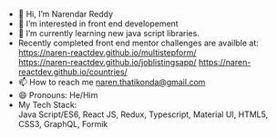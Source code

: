 - 👋 Hi, I’m Narendar Reddy
- 👀 I’m interested in front end developement 
- 🌱 I’m currently learning new java script libraries.
-  Recently completed front end mentor challenges are availble at:   
   https://naren-reactdev.github.io/multistepform/   
   https://naren-reactdev.github.io/joblistingsapp/
   https://naren-reactdev.github.io/countries/  
- 📫 How to reach me naren.thatikonda@gmail.com
- 😄 Pronouns: He/Him
- My Tech Stack:  
 Java Script/ES6, React JS,  Redux, Typescript, Material UI, HTML5, CSS3, GraphQL, Formik 

<!---
Naren-ReactDev/Naren-ReactDev is a ✨ special ✨ repository because its `README.md` (this file) appears on your GitHub profile.
You can click the Preview link to take a look at your changes.
--->
